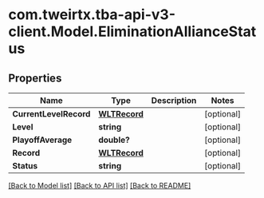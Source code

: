 # com.tweirtx.tba-api-v3-client.Model.EliminationAllianceStatus
## Properties

Name | Type | Description | Notes
------------ | ------------- | ------------- | -------------
**CurrentLevelRecord** | [**WLTRecord**](WLTRecord.md) |  | [optional] 
**Level** | **string** |  | [optional] 
**PlayoffAverage** | **double?** |  | [optional] 
**Record** | [**WLTRecord**](WLTRecord.md) |  | [optional] 
**Status** | **string** |  | [optional] 

[[Back to Model list]](../README.md#documentation-for-models) [[Back to API list]](../README.md#documentation-for-api-endpoints) [[Back to README]](../README.md)

